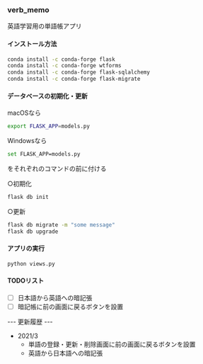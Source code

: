 ### verb_memo  
英語学習用の単語帳アプリ  

#### インストール方法  
```bash
conda install -c conda-forge flask
conda install -c conda-forge wtforms
conda install -c conda-forge flask-sqlalchemy
conda install -c conda-forge flask-migrate
```

#### データベースの初期化・更新  
macOSなら
```bash
export FLASK_APP=models.py
```
Windowsなら
```bash
set FLASK_APP=models.py
```
をそれぞれのコマンドの前に付ける  

○初期化  
```bash
flask db init
```
○更新  
```bash
flask db migrate -m "some message"
flask db upgrade
```

#### アプリの実行
```python
python views.py
```

#### TODOリスト  
- [ ] 日本語から英語への暗記張  
- [ ] 暗記帳に前の画面に戻るボタンを設置  

--- 更新履歴 ---  
- 2021/3  
  - 単語の登録・更新・削除画面に前の画面に戻るボタンを設置  
  - 英語から日本語への暗記張  
